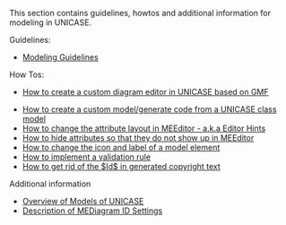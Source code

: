 This section contains guidelines, howtos and additional information for modeling in UNICASE.


Guidelines:
  * [Modeling Guidelines](ModelingGuidelines.md)

How Tos:
  * [How to create a custom diagram editor in UNICASE based on GMF](UNICASE_Diagram_Editor_Document.md)<br>
<ul><li><a href='Generating_code_from_UNICASE_class_model.md'>How to create a custom model/generate code from a UNICASE class model</a>
</li><li><a href='Editor_hints_guidelines.md'>How to change the attribute layout in MEEditor - a.k.a Editor Hints</a>
</li><li><a href='Editor_attributes_hide.md'>How to hide attributes so that they do not show up in MEEditor</a>
</li><li><a href='Design_Model_Element.md'>How to change the icon and label of a model element</a>
</li><li><a href='Validation_rule_implementation.md'>How to implement a validation rule</a>
</li><li><a href='Copyright_text.md'>How to get rid of the $Id$ in generated copyright text</a></li></ul>

Additional information<br>
<ul><li><a href='UNICASE_MODEL_DOCUMENTATION.md'>Overview of Models of UNICASE</a>
</li><li><a href='MEDiagram_ID_Settings.md'>Description of MEDiagram ID Settings</a> <br>